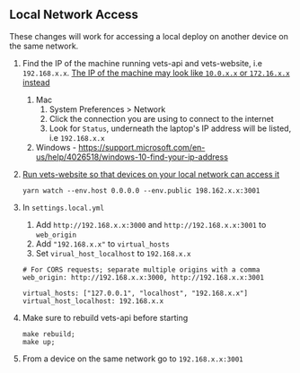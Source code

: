 ## Local Network Access

These changes will work for accessing a local deploy on another device on the same network.

1. Find the IP of the machine running vets-api and vets-website, i.e `192.168.x.x`. [The IP of the machine may look like `10.0.x.x` or `172.16.x.x` instead](https://en.wikipedia.org/wiki/Private_network#Private_IPv4_addresses)
   1. Mac
      1. System Preferences > Network
      1. Click the connection you are using to connect to the internet
      1. Look for `Status`, underneath the laptop's IP address will be listed, i.e `192.168.x.x`
   1. Windows - https://support.microsoft.com/en-us/help/4026518/windows-10-find-your-ip-address
1. [Run vets-website so that devices on your local network can access it](https://github.com/department-of-veterans-affairs/vets-website/#more-commands)

   ```
   yarn watch --env.host 0.0.0.0 --env.public 198.162.x.x:3001
   ```

1. In `settings.local.yml` 
    1. Add `http://192.168.x.x:3000` and `http://192.168.x.x:3001` to `web_origin`
    1. Add `"192.168.x.x"` to `virtual_hosts`
    1. Set `virual_host_localhost` to `192.168.x.x`
    
   ```
   # For CORS requests; separate multiple origins with a comma
   web_origin: http://192.168.x.x:3000, http://192.168.x.x:3001

   virtual_hosts: ["127.0.0.1", "localhost", "192.168.x.x"]
   virtual_host_localhost: 192.168.x.x
   ```
1. Make sure to rebuild vets-api before starting

   ```
   make rebuild; 
   make up;
   ```
   
1. From a device on the same network go to `192.168.x.x:3001`
